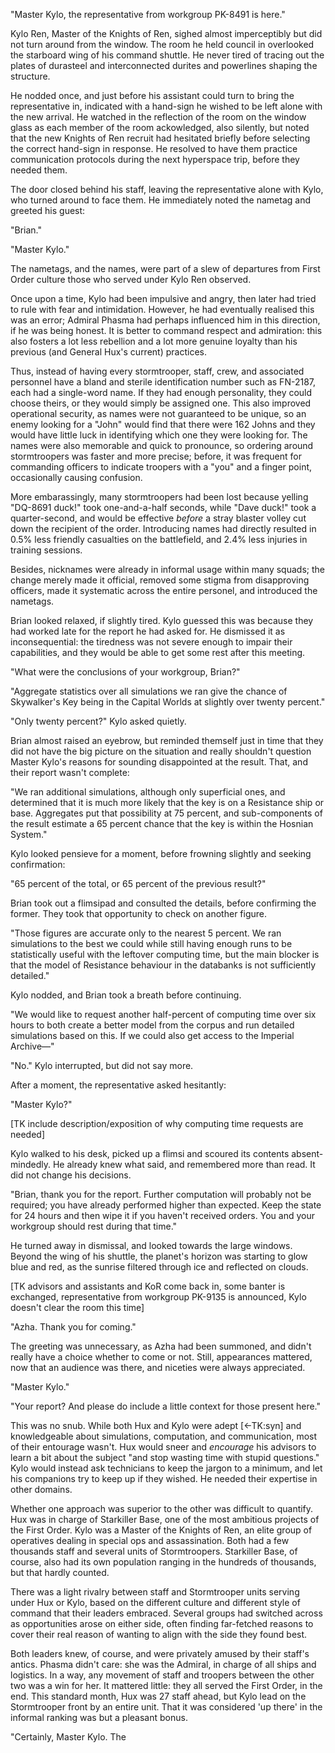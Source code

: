 "Master Kylo, the representative from workgroup PK-8491 is here."

Kylo Ren, Master of the Knights of Ren, sighed almost imperceptibly but did not
turn around from the window. The room he held council in overlooked the
starboard wing of his command shuttle. He never tired of tracing out the plates
of durasteel and interconnected durites and powerlines shaping the structure.

He nodded once, and just before his assistant could turn to bring the
representative in, indicated with a hand-sign he wished to be left alone with
the new arrival. He watched in the reflection of the room on the window glass
as each member of the room ackowledged, also silently, but noted that the new
Knights of Ren recruit had hesitated briefly before selecting the correct
hand-sign in response. He resolved to have them practice communication
protocols during the next hyperspace trip, before they needed them.

The door closed behind his staff, leaving the representative alone with Kylo,
who turned around to face them. He immediately noted the nametag and greeted
his guest:

"Brian."

"Master Kylo."

The nametags, and the names, were part of a slew of departures from First Order
culture those who served under Kylo Ren observed.

Once upon a time, Kylo had been impulsive and angry, then later had tried to
rule with fear and intimidation. However, he had eventually realised this was
an error; Admiral Phasma had perhaps influenced him in this direction, if he
was being honest. It is better to command respect and admiration: this also
fosters a lot less rebellion and a lot more genuine loyalty than his previous
(and General Hux's current) practices.

Thus, instead of having every stormtrooper, staff, crew, and associated
personnel have a bland and sterile identification number such as FN-2187, each
had a single-word name. If they had enough personality, they could choose
theirs, or they would simply be assigned one. This also improved operational
security, as names were not guaranteed to be unique, so an enemy looking for a
"John" would find that there were 162 Johns and they would have little luck in
identifying which one they were looking for. The names were also memorable and
quick to pronounce, so ordering around stormtroopers was faster and more
precise; before, it was frequent for commanding officers to indicate troopers
with a "you" and a finger point, occasionally causing confusion.

More embarassingly, many stormtroopers had been lost because yelling "DQ-8691
duck!" took one-and-a-half seconds, while "Dave duck!" took a quarter-second,
and would be effective _before_ a stray blaster volley cut down the recipient
of the order. Introducing names had directly resulted in 0.5% less friendly
casualties on the battlefield, and 2.4% less injuries in training sessions.

Besides, nicknames were already in informal usage within many squads; the
change merely made it official, removed some stigma from disapproving officers,
made it systematic across the entire personel, and introduced the nametags.

Brian looked relaxed, if slightly tired. Kylo guessed this was because they had
worked late for the report he had asked for. He dismissed it as
inconsequential: the tiredness was not severe enough to impair their
capabilities, and they would be able to get some rest after this meeting.

"What were the conclusions of your workgroup, Brian?"

"Aggregate statistics over all simulations we ran give the chance of
Skywalker's Key being in the Capital Worlds at slightly over twenty percent."

"Only twenty percent?" Kylo asked quietly.

Brian almost raised an eyebrow, but reminded themself just in time that they
did not have the big picture on the situation and really shouldn't question
Master Kylo's reasons for sounding disappointed at the result. That, and their
report wasn't complete:

"We ran additional simulations, although only superficial ones, and determined
that it is much more likely that the key is on a Resistance ship or base.
Aggregates put that possibility at 75 percent, and sub-components of the result
estimate a 65 percent chance that the key is within the Hosnian System."

Kylo looked pensieve for a moment, before frowning slightly and seeking
confirmation:

"65 percent of the total, or 65 percent of the previous result?"

Brian took out a flimsipad and consulted the details, before confirming the
former. They took that opportunity to check on another figure.

"Those figures are accurate only to the nearest 5 percent. We ran simulations
to the best we could while still having enough runs to be statistically useful
with the leftover computing time, but the main blocker is that the model of
Resistance behaviour in the databanks is not sufficiently detailed."

Kylo nodded, and Brian took a breath before continuing.

"We would like to request another half-percent of computing time over six hours
to both create a better model from the corpus and run detailed simulations
based on this. If we could also get access to the Imperial Archive—"

"No." Kylo interrupted, but did not say more.

After a moment, the representative asked hesitantly:

"Master Kylo?"

[TK include description/exposition of why computing time requests are needed]

Kylo walked to his desk, picked up a flimsi and scoured its contents
absent-mindedly. He already knew what said, and remembered more than read. It
did not change his decisions.

"Brian, thank you for the report. Further computation will probably not be
required; you have already performed higher than expected. Keep the state for
24 hours and then wipe it if you haven't received orders. You and your
workgroup should rest during that time."

He turned away in dismissal, and looked towards the large windows. Beyond the
wing of his shuttle, the planet's horizon was starting to glow blue and red, as
the sunrise filtered through ice and reflected on clouds.

[TK advisors and assistants and KoR come back in, some banter is exchanged,
representative from workgroup PK-9135 is announced, Kylo doesn't clear the room
this time]

"Azha. Thank you for coming."

The greeting was unnecessary, as Azha had been summoned, and didn't really have
a choice whether to come or not. Still, appearances mattered, now that an
audience was there, and niceties were always appreciated.

"Master Kylo."

"Your report? And please do include a little context for those present here."

This was no snub. While both Hux and Kylo were adept [←TK:syn] and
knowledgeable about simulations, computation, and communication, most of their
entourage wasn't. Hux would sneer and _encourage_ his advisors to learn a bit
about the subject "and stop wasting time with stupid questions." Kylo would
instead ask technicians to keep the jargon to a minimum, and let his companions
try to keep up if they wished. He needed their expertise in other domains.

Whether one approach was superior to the other was difficult to quantify. Hux
was in charge of Starkiller Base, one of the most ambitious projects of the
First Order. Kylo was a Master of the Knights of Ren, an elite group of
operatives dealing in special ops and assassination. Both had a few thousands
staff and several units of Stormtroopers. Starkiller Base, of course, also had
its own population ranging in the hundreds of thousands, but that hardly
counted.

There was a light rivalry between staff and Stormtrooper units serving under
Hux or Kylo, based on the different culture and different style of command that
their leaders embraced. Several groups had switched across as opportunities
arose on either side, often finding far-fetched reasons to cover their real
reason of wanting to align with the side they found best.

Both leaders knew, of course, and were privately amused by their staff's
antics. Phasma didn't care: she was the Admiral, in charge of all ships and
logistics. In a way, any movement of staff and troopers between the other two
was a win for her. It mattered little: they all served the First Order, in the
end. This standard month, Hux was 27 staff ahead, but Kylo lead on the
Stormtrooper front by an entire unit. That it was considered 'up there' in the
informal ranking was but a pleasant bonus.

"Certainly, Master Kylo. The
